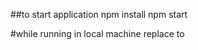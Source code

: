 ##to start application
npm install
npm start

#while running in local machine
replace <script src="../rss-app/bundle.js"></script>
to <script src="/bundle.js"></script>
